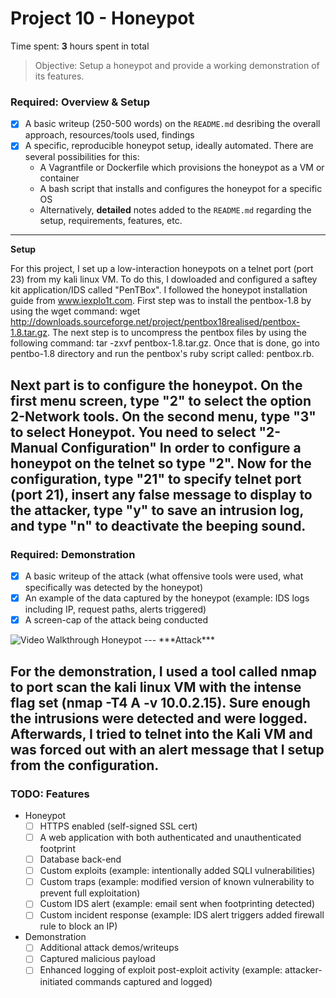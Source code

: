 # Project 10 - Honeypot

Time spent: **3** hours spent in total

> Objective: Setup a honeypot and provide a working demonstration of its features.

### Required: Overview & Setup

- [x] A basic writeup (250-500 words) on the `README.md` desribing the overall approach, resources/tools used, findings
- [x] A specific, reproducible honeypot setup, ideally automated. There are several possibilities for this:
	- A Vagrantfile or Dockerfile which provisions the honeypot as a VM or container
	- A bash script that installs and configures the honeypot for a specific OS
	- Alternatively, **detailed** notes added to the `README.md` regarding the setup, requirements, features, etc.
---
**Setup**

For this project, I set up  a low-interaction honeypots on a telnet port (port 23) from my kali linux VM. To do this, I dowloaded and configured a saftey kit application/IDS called "PenTBox". I followed the honeypot installation guide from www.iexplo1t.com. First step was to install the pentbox-1.8 by using the wget command: wget http://downloads.sourceforge.net/project/pentbox18realised/pentbox-1.8.tar.gz. The next step is to uncompress the pentbox files by using the following command: tar -zxvf pentbox-1.8.tar.gz. Once that is done, go into pentbo-1.8 directory and run the pentbox's ruby script called: pentbox.rb.

Next part is to configure the honeypot. On the first menu screen, type "2" to select the option 2-Network tools. On the second menu, type "3" to select Honeypot. You need to select "2-Manual Configuration" In order to configure a honeypot on the telnet so type "2". Now for the configuration, type "21" to specify telnet port (port 21), insert any false message to display to the attacker, type "y" to save an intrusion log, and type "n" to deactivate the beeping sound.
---

### Required: Demonstration

- [x] A basic writeup of the attack (what offensive tools were used, what specifically was detected by the honeypot)
- [x] An example of the data captured by the honeypot (example: IDS logs including IP, request paths, alerts triggered)
- [x] A screen-cap of the attack being conducted

<img src='./honeypot.gif' title='Video Walkthrough' width='' alt='Video Walkthrough Honeypot' />
---
***Attack***

For the demonstration, I used a tool called nmap to port scan the kali linux VM with the intense flag set (nmap -T4 A -v 10.0.2.15). Sure enough the intrusions were detected and were logged. Afterwards, I tried to telnet into the Kali VM and was forced out with an alert message that I setup from the configuration.
---

### TODO: Features
- Honeypot
	- [ ] HTTPS enabled (self-signed SSL cert)
	- [ ] A web application with both authenticated and unauthenticated footprint
	- [ ] Database back-end
	- [ ] Custom exploits (example: intentionally added SQLI vulnerabilities)
	- [ ] Custom traps (example: modified version of known vulnerability to prevent full exploitation)
	- [ ] Custom IDS alert (example: email sent when footprinting detected)
	- [ ] Custom incident response (example: IDS alert triggers added firewall rule to block an IP)
- Demonstration
	- [ ] Additional attack demos/writeups
	- [ ] Captured malicious payload
	- [ ] Enhanced logging of exploit post-exploit activity (example: attacker-initiated commands captured and logged)